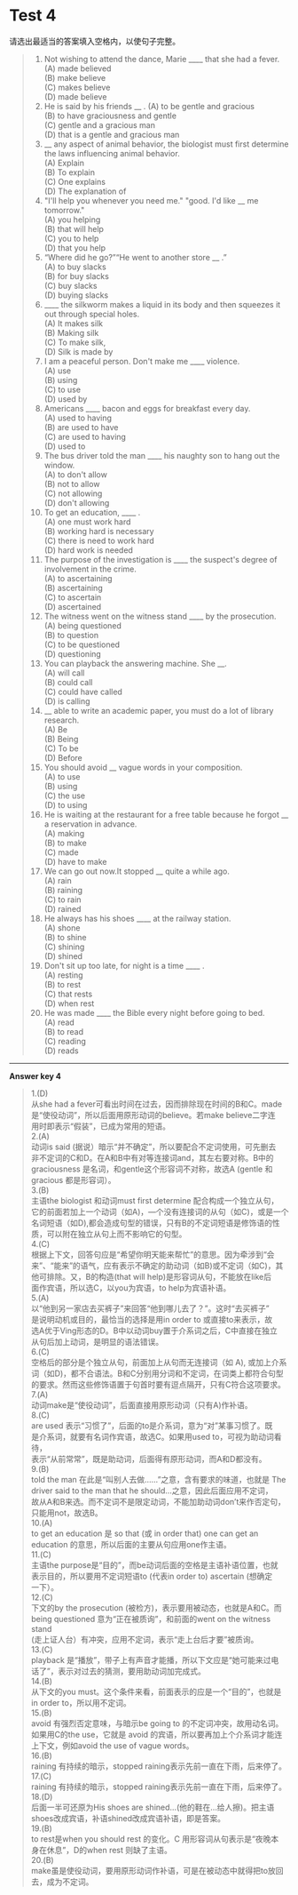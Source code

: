 # Test 4

请选出最适当的答案填入空格内，以使句子完整。

> 1. Not wishing to attend the dance, Marie _\_\_\_ that she had a fever.  
>    \(A\) made believed  
>    \(B\) make believe  
>    \(C\) makes believe  
>    \(D\) made believe  
> 2. He is said by his friends \_\_ .
>    \(A\) to be gentle and gracious  
>    \(B\) to have graciousness and gentle  
>    \(C\) gentle and a gracious man  
>    \(D\) that is a gentle and gracious man  
> 3. \_\_ any aspect of animal behavior, the biologist must first determine the laws influencing animal behavior.  
>    \(A\) Explain  
>    \(B\) To explain  
>    \(C\) One explains  
>    \(D\) The explanation of  
> 4. "I'll help you whenever you need me."
>    "good. I'd like \_\_ me tomorrow."  
>    \(A\) you helping  
>    \(B\) that will help  
>    \(C\) you to help  
>    \(D\) that you help    
> 5. “Where did he go?”“He went to another store \_\_ .”  
>    \(A\) to buy slacks  
>    \(B\) for buy slacks  
>    \(C\) buy slacks  
>    \(D\) buying slacks    
> 6. _\_\_\_ the silkworm makes a liquid in its body and then squeezes it out through special holes.  
>    \(A\) It makes silk  
>    \(B\) Making silk  
>    \(C\) To make silk,  
>    \(D\) Silk is made by    
> 7. I am a peaceful person. Don't make me _\_\_\_ violence.  
>    \(A\) use  
>    \(B\) using  
>    \(C\) to use  
>    \(D\) used by    
> 8. Americans _\_\_\_ bacon and eggs for breakfast every day.  
>    \(A\) used to having  
>    \(B\) are used to have  
>    \(C\) are used to having  
>    \(D\) used to  
> 9. The bus driver told the man _\_\_\_ his naughty son to hang out the window.  
>    \(A\) to don't allow  
>    \(B\) not to allow  
>    \(C\) not allowing  
>    \(D\) don't allowing  
> 10. To get an education, _\_\_\_ .  
>     \(A\) one must work hard  
>     \(B\) working hard is necessary  
>     \(C\) there is need to work hard  
>     \(D\) hard work is needed  
> 11. The purpose of the investigation is _\_\_\_ the suspect's degree of involvement in the crime.  
>     \(A\) to ascertaining  
>     \(B\) ascertaining  
>     \(C\) to ascertain  
>     \(D\) ascertained  
> 12. The witness went on the witness stand _\_\_\_ by the prosecution.  
>     \(A\) being questioned  
>     \(B\) to question  
>     \(C\) to be questioned  
>     \(D\) questioning     
> 13. You can playback the answering machine. She \_\_.  
>     \(A\) will call  
>     \(B\) could call  
>     \(C\) could have called  
>     \(D\) is calling    
> 14. \_\_ able to write an academic paper, you must do a lot of library research.  
>     \(A\) Be  
>     \(B\) Being  
>     \(C\) To be  
>     \(D\) Before    
> 15. You should avoid \_\_ vague words in your composition.  
>     \(A\) to use  
>     \(B\) using  
>     \(C\) the use  
>     \(D\) to using    
> 16. He is waiting at the restaurant for a free table because he forgot \_\_ a reservation in advance.  
>     \(A\) making  
>     \(B\) to make  
>     \(C\) made  
>     \(D\) have to make    
> 17. We can go out now.It stopped \_\_ quite a while ago.  
>     \(A\) rain  
>     \(B\) raining  
>     \(C\) to rain  
>     \(D\) rained    
> 18. He always has his shoes _\_\_\_ at the railway station.  
>     \(A\) shone  
>     \(B\) to shine  
>     \(C\) shining  
>     \(D\) shined   
> 19. Don't sit up too late, for night is a time _\_\_\_ .  
>     \(A\) resting  
>     \(B\) to rest  
>     \(C\) that rests  
>     \(D\) when rest  
> 20. He was made _\_\_\_ the Bible every night before going to bed.  
>     \(A\) read  
>     \(B\) to read  
>     \(C\) reading  
>     \(D\) reads

---

**Answer key 4**

> 1.\(D\)  
> 从she had a fever可看出时间在过去，因而排除现在时间的B和C。made  
> 是“使役动词”，所以后面用原形动词的believe。若make believe二字连  
> 用时即表示“假装”，已成为常用的短语。  
> 2.\(A\)  
> 动词is said \(据说）暗示“并不确定”，所以要配合不定词使用，可先删去  
> 非不定词的C和D。在A和B中有对等连接词and，其左右要对称。B中的  
> graciousness 是名词，和gentle这个形容词不对称，故选A \(gentle 和  
> gracious 都是形容词）。  
> 3.\(B\)  
> 主语the biologist 和动词must first determine 配合构成一个独立从句，  
> 它的前面若加上一个动词（如A\)，—个没有连接词的从句（如C\)，或是一个  
> 名词短语（如D\),都会造成句型的错误，只有B的不定词短语是修饰语的性  
> 质，可以附在独立从句上而不影响它的句型。  
> 4.\(C\)  
> 根据上下文，回答句应是“希望你明天能来帮忙”的意思。因为牵涉到“会  
> 来”、“能来”的语气，应有表示不确定的助动词（如B\)或不定词（如C\)，其  
> 他可排除。又，B的构造\(that will help\)是形容词从句，不能放在like后  
> 面作宾语，所以选C，以you为宾语，to help为宾语补语。  
> 5.\(A\)  
> 以“他到另一家店去买裤子”来回答“他到哪儿去了？”。这时“去买裤子”  
> 是说明动机或目的，最恰当的选择是用in order to 或直接to来表示，故  
> 选A优于Ving形态的D。B中以动词buy置于介系词之后，C中直接在独立  
> 从句后加上动词，是明显的语法错误。  
> 6.\(C\)  
> 空格后的部分是个独立从句，前面加上从句而无连接词（如 A\), 或加上介系  
> 词（如D\)，都不合语法。B和C分别用分词和不定词，在词类上都符合句型  
> 的要求。然而这些修饰语置于句首时要有逗点隔开，只有C符合这项要求。  
> 7.\(A\)  
> 动词make是“使役动词”，后面直接用原形动词（只有A\)作补语。  
> 8.\(C\)  
> are used 表示“习惯了”，后面的to是介系词，意为“对”某事习惯了。既  
> 是介系词，就要有名词作宾语，故选C。如果用used to，可视为助动词看待，  
> 表示“从前常常”，既是助动词，后面得有原形动词，而A和D都没有。  
> 9.\(B\)  
> told the man 在此是“叫别人去做……”之意，含有要求的味道，也就是 The  
> driver said to the man that he should...之意，因此后面应用不定词，  
> 故从A和B来选。而不定词不是限定动词，不能加助动词don’t来作否定句，  
> 只能用not，故选B。  
> 10.\(A\)  
> to get an education 是 so that \(或 in order that\) one can get an  
> education 的意思，所以后面的主要从句应用one作主语。  
> 11.\(C\)  
> 主语the purpose是“目的”，而be动词后面的空格是主语补语位置，也就  
> 表示目的，所以要用不定词短语to \(代表in order to\) ascertain \(想确定  
> 一下）。  
> 12.\(C\)  
> 下文的by the prosecution \(被检方\)，表示要用被动态，也就是A和C。而  
> being questioned 意为“正在被质询”，和前面的went on the witness stand  
> \(走上证人台）有冲突，应用不定词，表示“走上台后才要”被质询。  
> 13.\(C\)  
> playback 是“播放”，带子上有声音才能播，所以下文应是“她可能来过电  
> 话了”，表示对过去的猜测，要用助动词加完成式。  
> 14.\(B\)  
> 从下文的you must。这个条件来看，前面表示的应是一个“目的”，也就是 in order to，所以用不定词。  
> 15.\(B\)  
> avoid 有强烈否定意味，与暗示be going to 的不定词冲突，故用动名词。 如果用C的the use，它就是 avoid 的宾语，所以要再加上个介系词才能连 上下文，例如avoid the use of vague words。  
> 16.\(B\)  
> raining 有持续的暗示，stopped raining表示先前一直在下雨，后来停了。  
> 17.\(C\)  
> raining 有持续的暗示，stopped raining表示先前一直在下雨，后来停了。  
> 18.\(D\)  
> 后面一半可还原为His shoes are shined...\(他的鞋在…给人擦\)。把主语  
> shoes改成宾语，补语shined改成宾语补语，即是答案。  
> 19.\(B\)  
> to rest是when you should rest 的变化。C 用形容词从句表示是“夜晚本  
> 身在休息”，D的when rest 则缺了主语。  
> 20.\(B\)  
> make虽是使役动词，要用原形动词作补语，可是在被动态中就得把to放回  
> 去，成为不定词。



